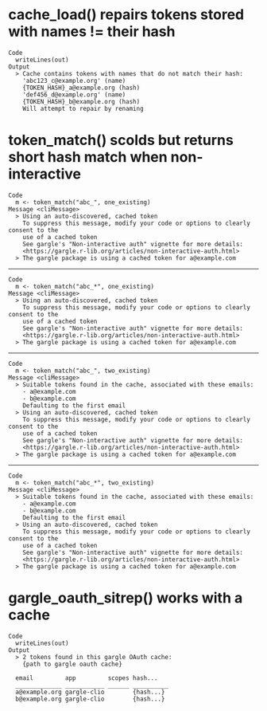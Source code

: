 # cache_load() repairs tokens stored with names != their hash

    Code
      writeLines(out)
    Output
      > Cache contains tokens with names that do not match their hash:
        'abc123_c@example.org' (name)
        {TOKEN_HASH}_a@example.org (hash)
        'def456_d@example.org' (name)
        {TOKEN_HASH}_b@example.org (hash)
        Will attempt to repair by renaming

# token_match() scolds but returns short hash match when non-interactive

    Code
      m <- token_match("abc_", one_existing)
    Message <cliMessage>
      > Using an auto-discovered, cached token
        To suppress this message, modify your code or options to clearly consent to the
        use of a cached token
        See gargle's "Non-interactive auth" vignette for more details:
        <https://gargle.r-lib.org/articles/non-interactive-auth.html>
      > The gargle package is using a cached token for a@example.com

---

    Code
      m <- token_match("abc_*", one_existing)
    Message <cliMessage>
      > Using an auto-discovered, cached token
        To suppress this message, modify your code or options to clearly consent to the
        use of a cached token
        See gargle's "Non-interactive auth" vignette for more details:
        <https://gargle.r-lib.org/articles/non-interactive-auth.html>
      > The gargle package is using a cached token for a@example.com

---

    Code
      m <- token_match("abc_", two_existing)
    Message <cliMessage>
      > Suitable tokens found in the cache, associated with these emails:
        - a@example.com
        - b@example.com
        Defaulting to the first email
      > Using an auto-discovered, cached token
        To suppress this message, modify your code or options to clearly consent to the
        use of a cached token
        See gargle's "Non-interactive auth" vignette for more details:
        <https://gargle.r-lib.org/articles/non-interactive-auth.html>
      > The gargle package is using a cached token for a@example.com

---

    Code
      m <- token_match("abc_*", two_existing)
    Message <cliMessage>
      > Suitable tokens found in the cache, associated with these emails:
        - a@example.com
        - b@example.com
        Defaulting to the first email
      > Using an auto-discovered, cached token
        To suppress this message, modify your code or options to clearly consent to the
        use of a cached token
        See gargle's "Non-interactive auth" vignette for more details:
        <https://gargle.r-lib.org/articles/non-interactive-auth.html>
      > The gargle package is using a cached token for a@example.com

# gargle_oauth_sitrep() works with a cache

    Code
      writeLines(out)
    Output
      > 2 tokens found in this gargle OAuth cache:
        {path to gargle oauth cache}
        
      email         app         scopes hash...   
      _____________ ___________ ______ __________
      a@example.org gargle-clio        {hash...}
      b@example.org gargle-clio        {hash...}

